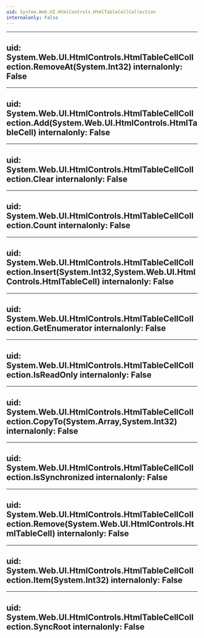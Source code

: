 ```yaml
---
uid: System.Web.UI.HtmlControls.HtmlTableCellCollection
internalonly: False
---
```


---
uid: System.Web.UI.HtmlControls.HtmlTableCellCollection.RemoveAt(System.Int32)
internalonly: False
---

---
uid: System.Web.UI.HtmlControls.HtmlTableCellCollection.Add(System.Web.UI.HtmlControls.HtmlTableCell)
internalonly: False
---

---
uid: System.Web.UI.HtmlControls.HtmlTableCellCollection.Clear
internalonly: False
---

---
uid: System.Web.UI.HtmlControls.HtmlTableCellCollection.Count
internalonly: False
---

---
uid: System.Web.UI.HtmlControls.HtmlTableCellCollection.Insert(System.Int32,System.Web.UI.HtmlControls.HtmlTableCell)
internalonly: False
---

---
uid: System.Web.UI.HtmlControls.HtmlTableCellCollection.GetEnumerator
internalonly: False
---

---
uid: System.Web.UI.HtmlControls.HtmlTableCellCollection.IsReadOnly
internalonly: False
---

---
uid: System.Web.UI.HtmlControls.HtmlTableCellCollection.CopyTo(System.Array,System.Int32)
internalonly: False
---

---
uid: System.Web.UI.HtmlControls.HtmlTableCellCollection.IsSynchronized
internalonly: False
---

---
uid: System.Web.UI.HtmlControls.HtmlTableCellCollection.Remove(System.Web.UI.HtmlControls.HtmlTableCell)
internalonly: False
---

---
uid: System.Web.UI.HtmlControls.HtmlTableCellCollection.Item(System.Int32)
internalonly: False
---

---
uid: System.Web.UI.HtmlControls.HtmlTableCellCollection.SyncRoot
internalonly: False
---
